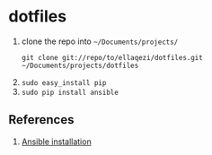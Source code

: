 # dotfiles

1. clone the repo into `~/Documents/projects/`
	```
	git clone git://repo/to/ellaqezi/dotfiles.git ~/Documents/projects/dotfiles
	```
1. ```sudo easy_install pip```
1. ```sudo pip install ansible```


## References
1. [Ansible installation](http://docs.ansible.com/ansible/latest/intro_installation.html#latest-releases-via-pip)
